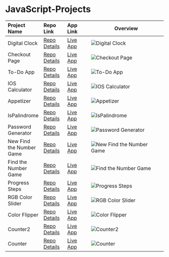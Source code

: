 # JavaScript-Projects


<table class="table">  
  <thead>
    <tr>
      <th align="left" width="15%">Project Name</th>
      <th align="left" width="15%">Repo Link</th>
      <th align="left" width="15%">App Link</th>
      <th align="center">Overview</th>
    </tr>
  </thead>
  <tbody>
     <tr>
      <td>Digital Clock</td>
      <td><a href="https://github.com/axel-ac/Digital-Clock" target="_blank">Repo Details</td>
      <td><a href="https://vanilla-js-digital-clock.netlify.app/" target="_blank">Live App</td>
      <td><img src="https://user-images.githubusercontent.com/102467587/221299705-cadf044b-5142-47fd-b12e-b9cb7642ce8f.gif" alt="Digital Clock"></td>
    </tr>
    <tr>
      <td>Checkout Page</td></td>
      <td><a href="https://github.com/axel-ac/checkout-page" target="_blank">Repo Details</td>
      <td><a href="https://vanilla-js-checkout-page.netlify.app/" target="_blank">Live App</td>
      <td><img src="https://user-images.githubusercontent.com/102467587/222852159-a9e2a7c0-ec51-46a7-85aa-38ec377a7a5a.gif" alt="Checkout Page"></td>
    </tr>
      <tr>
      <td>To-Do App</td>
      <td><a href="https://github.com/axel-ac/My-Todos" target="_blank">Repo Details</td>
      <td><a href="https://vanilla-js-my-todos.netlify.app/" target="_blank">Live App</td>
      <td><img src="https://user-images.githubusercontent.com/102467587/221031138-704f042d-25e6-4afe-9d3e-49aa7bf92a99.gif" alt="To-Do App"></td>
    </tr>
    <tr>
      <td>IOS Calculator</td>
      <td><a href="https://github.com/axel-ac/IOS-calculator" target="_blank">Repo Details</td>
      <td><a href="https://vanillajs-ios-calculator.netlify.app/" target="_blank">Live App</td>
      <td><img src="https://user-images.githubusercontent.com/102467587/218919393-a57f0668-ba05-4e3f-83d3-53a9dfdd9fdf.gif" alt="IOS Calculator"></td>
    </tr>
     <tr>
      <td>Appetizer</td>
      <td><a href="https://github.com/axel-ac/appetizer" target="_blank">Repo Details</td>
      <td><a href="https://appetizer-vanillajs.netlify.app/" target="_blank">Live App</td>
      <td><img src="https://user-images.githubusercontent.com/102467587/236793505-255a4332-0b2a-41cf-b8cf-0603ee192482.gif" alt="Appetizer"></td>
    </tr>
    <tr>
    <tr>
      <td>IsPalindrome</td>
      <td><a href="https://github.com/axel-ac/ispalindrome" target="_blank">Repo Details</td>
      <td><a href="https://ispalindrome-vanillajs.netlify.app/" target="_blank">Live App</td>
      <td><img src="https://github.com/axel-ac/ispalindrome/assets/102467587/49df9653-5655-432c-904e-b2cdef626bab" alt="IsPalindrome"></td>
    </tr>
    <tr>
      <td>Password Generator</td>
      <td><a href="https://github.com/axel-ac/password-generator" target="_blank">Repo Details</td>
      <td><a href="https://vanilla-js-password-generator-axel.netlify.app/" target="_blank">Live App</td>
      <td><img src="https://user-images.githubusercontent.com/102467587/221689733-777904c0-8536-4051-bd1e-bab08a463236.gif" alt="Password Generator"></td>
    </tr>
      <tr>
      <td>New Find the Number Game</td>
      <td><a href="https://github.com/axel-ac/new-find-the-number-game" target="_blank">Repo Details</td>
      <td><a href="https://new-guess-the-number-js.netlify.app/" target="_blank">Live App</td>
      <td><img src="https://user-images.githubusercontent.com/102467587/230734227-f2a8c5e4-0acd-4a9c-a306-a3738c1e616d.gif" alt="New Find the Number Game"></td>
    </tr>
    <tr>
      <td>Find the Number Game</td>
      <td><a href="https://github.com/axel-ac/find-the-number-game" target="_blank">Repo Details</td>
      <td><a href="https://find-the-number-game.netlify.app/" target="_blank">Live App</td>
      <td><img src="https://user-images.githubusercontent.com/102467587/220798350-6158a964-59bd-4870-bb7b-0e02462862c6.gif" alt="Find the Number Game"></td>
    </tr>
     <tr>
      <td>Progress Steps</td>
      <td><a href="https://github.com/axel-ac/Progress-Steps" target="_blank">Repo Details</td>
      <td><a href="https://progress-steps-vanillajs.netlify.app/" target="_blank">Live App</td>
      <td><img src="https://user-images.githubusercontent.com/102467587/237213305-1f2188e4-0f94-4175-aa58-e158464acd9d.gif" alt="Progress Steps"></td>
    </tr>
    <tr>
      <td>RGB Color Slider</td>
      <td><a href="https://github.com/axel-ac/rgb-color-slider" target="_blank">Repo Details</td>
      <td><a href="https://rgb-color-slider.netlify.app/" target="_blank">Live App</td>
      <td><img src="https://user-images.githubusercontent.com/102467587/239245945-7ec7babb-755a-4642-97a3-0549c696f92f.gif" alt="RGB Color Slider"></td>
    </tr>
    <tr>
      <td>Color Flipper</td>
      <td><a href="https://github.com/axel-ac/color-flipper" target="_blank">Repo Details</td>
      <td><a href="https://color-flipper-vanillajs-axel.netlify.app/" target="_blank">Live App</td>
      <td><img src="https://user-images.githubusercontent.com/102467587/243007326-d442b552-15b6-493a-9952-71290c67149f.gif" alt="Color Flipper"></td>
    </tr>
    <tr>
      <td>Counter2</td>
      <td><a href="https://github.com/axel-ac/counter-2" target="_blank">Repo Details</td>
      <td><a href="https://counter-2-vanillajs.netlify.app/" target="_blank">Live App</td>
      <td><img src="https://user-images.githubusercontent.com/102467587/241213137-7fd86071-7e8d-48e9-87c4-6d8d21cca428.gif" alt="Counter2"></td>
    </tr>
    <tr>
      <td>Counter</td>
      <td><a href="https://github.com/axel-ac/counter" target="_blank">Repo Details</td>
      <td><a href="https://counter-vanillajs-axel.netlify.app/" target="_blank">Live App</td>
      <td><img src="https://github.com/axel-ac/counter/assets/102467587/aa3de8f7-6c5d-468d-9efb-3dadaf22bf20" alt="Counter"></td>
    </tr>
   </tbody>
</table>
